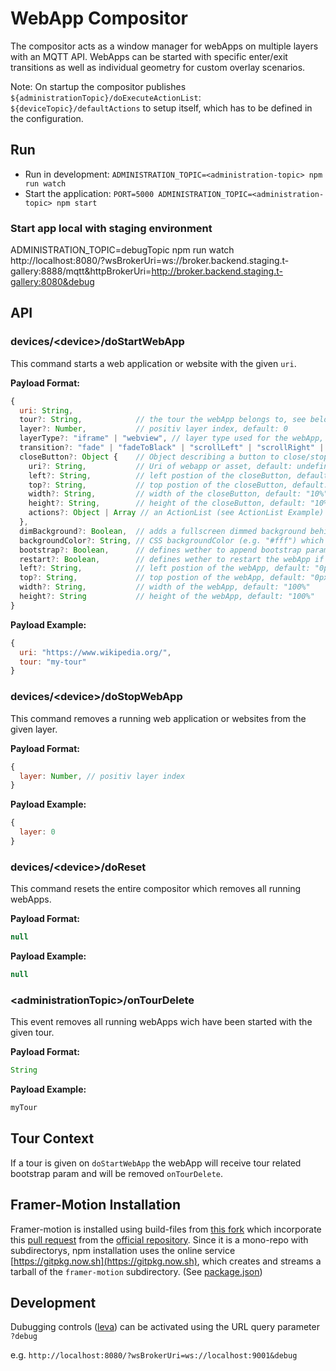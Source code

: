 # WebApp Compositor

The compositor acts as a window manager for webApps on multiple layers with an MQTT API. WebApps can be started with specific enter/exit transitions as well as individual geometry for custom overlay scenarios.

Note: On startup the compositor publishes `${administrationTopic}/doExecuteActionList`: `${deviceTopic}/defaultActions` to setup itself, which has to be defined in the configuration.

## Run

- Run in development: `ADMINISTRATION_TOPIC=<administration-topic> npm run watch`
- Start the application: `PORT=5000 ADMINISTRATION_TOPIC=<administration-topic> npm start`

### Start app local with staging environment

ADMINISTRATION_TOPIC=debugTopic npm run watch http://localhost:8080/?wsBrokerUri=ws://broker.backend.staging.t-gallery:8888/mqtt&httpBrokerUri=http://broker.backend.staging.t-gallery:8080&debug

## API

### devices/\<device\>/doStartWebApp

This command starts a web application or website with the given `uri`.

**Payload Format:**

```js
{
  uri: String,
  tour?: String,            // the tour the webApp belongs to, see below
  layer?: Number,           // positiv layer index, default: 0
  layerType?: "iframe" | "webview", // layer type used for the webApp, default: "iframe"
  transition?: "fade" | "fadeToBlack" | "scrollLeft" | "scrollRight" | "scaleRight" | "none", // default: "fade"
  closeButton?: Object {    // Object describing a button to close/stop the webapp, default: undefined
    uri?: String,           // Uri of webapp or asset, default: undefined (transparent button)
    left?: String,          // left postion of the closeButton, default: "90%"
    top?: String,           // top postion of the closeButton, default: "0%"
    width?: String,         // width of the closeButton, default: "10%"
    height?: String,        // height of the closeButton, default: "10%"
    actions?: Object | Array // an ActionList (see ActionList Example) to be executed by an action-list-executor, default: undefined
  },
  dimBackground?: Boolean,  // adds a fullscreen dimmed background behind the webApp, default: false
  backgroundColor?: String, // CSS backgroundColor (e.g. "#fff") which is visible if the webApp has a transparent background, default: undefined
  bootstrap?: Boolean,      // defines wether to append bootstrap params to the uri or not, default: true
  restart?: Boolean,        // defines wether to restart the webApp if the same webApp is already open on the same layer, default: true
  left?: String,            // left postion of the webApp, default: "0px"
  top?: String,             // top postion of the webApp, default: "0px"
  width?: String,           // width of the webApp, default: "100%"
  height?: String           // height of the webApp, default: "100%"
}
```

**Payload Example:**

```js
{
  uri: "https://www.wikipedia.org/",
  tour: "my-tour"
}
```

### devices/\<device\>/doStopWebApp

This command removes a running web application or websites from the given layer.

**Payload Format:**

```js
{
  layer: Number, // positiv layer index
}
```

**Payload Example:**

```js
{
  layer: 0
}
```

### devices/\<device\>/doReset

This command resets the entire compositor which removes all running webApps.

**Payload Format:**

```js
null
```

**Payload Example:**

```js
null
```

### \<administrationTopic\>/onTourDelete

This event removes all running webApps wich have been started with the given tour.

**Payload Format:**

```js
String
```

**Payload Example:**

```js
myTour
```

## Tour Context

If a tour is given on `doStartWebApp` the webApp will receive tour related bootstrap param and will be removed `onTourDelete`.

## Framer-Motion Installation

Framer-motion is installed using build-files from [this fork](https://github.com/artcom/motion) which incorporate this [pull request](https://github.com/framer/motion/pull/1569) from the [official repository](https://github.com/framer/motion). Since it is a mono-repo with subdirectorys, npm installation uses the online service [https://gitpkg.now.sh](https://gitpkg.now.sh), which creates and streams a tarball of the `framer-motion` subdirectory. (See [package.json](package.json#L25))

## Development

Dubugging controls ([leva](https://github.com/pmndrs/leva)) can be activated using the URL query parameter `?debug`

e.g. `http://localhost:8080/?wsBrokerUri=ws://localhost:9001&debug`
